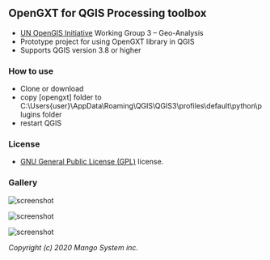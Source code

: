 ## OpenGXT for QGIS Processing toolbox

* [UN OpenGIS Initiative](http://unopengis.org/) Working Group 3 – Geo-Analysis
* Prototype project for using OpenGXT library in QGIS
* Supports QGIS version 3.8 or higher 

### How to use
* Clone or download 
* copy [opengxt] folder to C:\Users\{user}\AppData\Roaming\QGIS\QGIS3\profiles\default\python\plugins folder
* restart QGIS

### License

 - [GNU General Public License (GPL)](LICENSE) license.

### Gallery

![screenshot](https://github.com/mapplus/qgis-opengxt-plugin/blob/master/docs/images/opengxt-plugin.png?width=800)

![screenshot](https://github.com/mapplus/qgis-opengxt-plugin/blob/master/docs/images/opengxt-plugin-processing.png?width=800)

![screenshot](https://github.com/mapplus/qgis-opengxt-plugin/blob/master/docs/images/opengxt-plugin-processing-ex01.png?width=800)


<em>Copyright (c) 2020 Mango System inc.</em>
